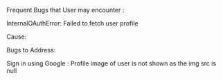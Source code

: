 Frequent Bugs that User may encounter :

InternalOAuthError: Failed to fetch user profile

Cause:



Bugs to Address:

Sign in using Google :
             Profile image of user is not shown as the img src is null
